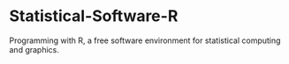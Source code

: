 # Statistical-Software-R
Programming with R, a free software environment for statistical computing and graphics.
